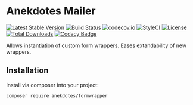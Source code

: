 # Anekdotes Mailer 

[![Latest Stable Version](https://poser.pugx.org/anekdotes/mailer/v/stable)](https://packagist.org/packages/anekdotes/mailer)
[![Build Status](https://travis-ci.org/anekdotes/mailer.svg?branch=master)](https://travis-ci.org/anekdotes/mailer)
[![codecov.io](https://codecov.io/github/anekdotes/mailer/coverage.svg)](https://codecov.io/github/anekdotes/mailer?branch=master)
[![StyleCI](https://styleci.io/repos/62647499/shield?style=flat)](https://styleci.io/repos/62647499)
[![License](https://poser.pugx.org/anekdotes/mailer/license)](https://packagist.org/packages/anekdotes/mailer)
[![Total Downloads](https://poser.pugx.org/anekdotes/mailer/downloads)](https://packagist.org/packages/anekdotes/mailer)
[![Codacy Badge](https://api.codacy.com/project/badge/Grade/50134febcefe4cc78daf07ca45969728)](https://www.codacy.com/app/Grasseh/mailer?utm_source=github.com&amp;utm_medium=referral&amp;utm_content=anekdotes/mailer&amp;utm_campaign=Badge_Grade)

Allows instantiation of custom form wrappers. Eases extandability of new wrappers. 

## Installation

Install via composer into your project:

    composer require anekdotes/formwrapper

